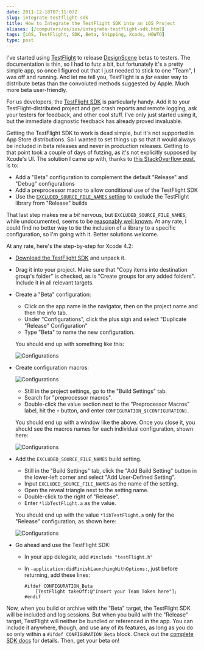 ```yaml
--- 
date: 2011-12-18T07:11:07Z
slug: integrate-testflight-sdk
title: How to Integrate the TestFlight SDK into an iOS Project
aliases: [/computers/os/ios/integrate-testflight-sdk.html]
tags: [iOS, TestFlight, SDK, Beta, Shipping, Xcode, HOWTO]
type: post
---
```


I've started using [TestFlight] to release [DesignScene] betas to testers. The
documentation is thin, so I had to futz a bit, but fortunately it's a pretty
simple app, so once I figured out that I just needed to stick to one "Team", I
was off and running. And let me tell you, TestFlight is a *far* easier way to
distribute betas than the convoluted methods suggested by Apple. Much more beta
user-friendly.

For us developers, the [TestFlight SDK] is particularly handy. Add it to your
TestFlight-distributed project and get crash reports and remote logging, ask
your testers for feedback, and other cool stuff. I've only just started using
it, but the immediate diagnostic feedback has already proved invaluable.

Getting the TestFlight SDK to work is dead simple, but it's not supported in App
Store distributions. So I wanted to set things up so that it would always be
included in beta releases and never in production releases. Getting to that
point took a couple of days of futzing, as it's not explicitly supposed by
Xcode's UI. The solution I came up with, thanks to [this StackOverflow post], is
to:

-   Add a "Beta" configuration to complement the default "Release" and "Debug"
    configurations
-   Add a preprocessor macro to allow conditional use of the TestFlight SDK
-   Use the [`EXCLUDED_SOURCE_FILE_NAMES` setting] to exclude the TestFlight
    library from "Release" builds

That last step makes me a *bit* nervous, but `EXCLUDED_SOURCE_FILE_NAMES`, while
undocumented, seems to be [reasonably well known]. At any rate, I could find no
better way to tie the inclusion of a library to a specific configuration, so I'm
going with it. Better solutions welcome.

At any rate, here's the step-by-step for Xcode 4.2:

-   [Download the TestFlight SDK] and unpack it.
-   Drag it into your project. Make sure that "Copy items into destination
    group's folder" is checked, as is "Create groups for any added folders".
    Include it in all relevant targets.
-   Create a "Beta" configuration:

    -   Click on the app name in the navigator, then on the project name and
        then the info tab.
    -   Under "Configurations", click the plus sign and select "Duplicate
        "Release" Configuration"
    -   Type "Beta" to name the new configuration.

    You should end up with something like this:

    ![Configurations](/2011/12/integrate-testflight-sdk/configurations.png)

-   Create configuration macros:

    ![Configurations](/2011/12/integrate-testflight-sdk/config_config.png)

    -   Still in the project settings, go to the "Build Settings" tab.
    -   Search for "preprocessor macros".
    -   Double-click the value section next to the "Preprocessor Macros" label,
        hit the `+` button, and enter `CONFIGURATION_$(CONFIGURATION)`.

    You should end up with a window like the above. Once you close it, you
    should see the macros names for each individual configuration, shown here:

    ![Configurations](/2011/12/integrate-testflight-sdk/configs.png)

-   Add the `EXCLUDED_SOURCE_FILE_NAMES` build setting.

    -   Still in the "Build Settings" tab, click the "Add Build Setting" button
        in the lower-left corner and select "Add User-Defined Setting".
    -   Input `EXCLUDED_SOURCE_FILE_NAMES` as the name of the setting.
    -   Open the reveal triangle next to the setting name.
    -   Double-click to the right of "Release".
    -   Enter `*libTestFlight.a` as the value.

    You should end up with the value `*libTestFlight.a` only for the "Release"
    configuration, as shown here:

    ![Configurations](/2011/12/integrate-testflight-sdk/excluded_source_file_names.png)

-   Go ahead and use the TestFlight SDK:

    -   In your app delegate, add `#include "testFlight.h"`
    -   In `-application:didFinishLaunchingWithOptions:`, just before returning,
        add these lines:

            #ifdef CONFIGURATION_Beta
                [TestFlight takeOff:@"Insert your Team Token here"];
            #endif

Now, when you build or archive with the "Beta" target, the TestFlight SDK will
be included and log sessions. But when you build with the "Release" target,
TestFlight will neither be bundled or referenced in the app. You can include it
anywhere, though, and use any of its features, as long as you do so only within
a `#ifdef CONFIGURATION_Beta` block. Check out the [complete SDK docs] for
details. Then, get your beta on!

  [TestFlight]: https://testflight.apple.com/
  [DesignScene]: http://www.designsceneapp.com/
  [TestFlight SDK]: https://web.archive.org/web/20120104134005/https://testflightapp.com/sdk/
  [this StackOverflow post]: https://stackoverflow.com/q/8027043/79202
  [`EXCLUDED_SOURCE_FILE_NAMES` setting]: https://web.archive.org/web/20121214101910/http://lists.apple.com/archives/xcode-users/2009/Jun/msg00153.html
  [reasonably well known]: https://www.google.com/search?q=EXCLUDED_SOURCE_FILE_NAMES
  [Download the TestFlight SDK]: https://testflightapp.com/sdk/download/
  [complete SDK docs]: https://testflightapp.com/sdk/doc/
